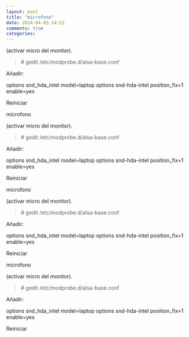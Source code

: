 ```yaml
---
layout: post
title: "microfono"
date: 2014-04-03 14:52
comments: true
categories: 
---
```

(activar micro del monitor). 

>\# gedit /etc/modprobe.d/alsa-base.conf

Añadir:

options snd_hda_intel model=laptop options snd-hda-intel position_fix=1 enable=yes

Reiniciar

microfono

(activar micro del monitor). 

>\# gedit /etc/modprobe.d/alsa-base.conf

Añadir:

options snd_hda_intel model=laptop options snd-hda-intel position_fix=1 enable=yes

Reiniciar

microfono

(activar micro del monitor). 

>\# gedit /etc/modprobe.d/alsa-base.conf

Añadir:

options snd_hda_intel model=laptop options snd-hda-intel position_fix=1 enable=yes

Reiniciar

microfono

(activar micro del monitor). 

>\# gedit /etc/modprobe.d/alsa-base.conf

Añadir:

options snd_hda_intel model=laptop options snd-hda-intel position_fix=1 enable=yes

Reiniciar

